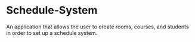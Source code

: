 # Schedule-System
An application that allows the user to create rooms, courses, and students in order to set up a schedule system.

